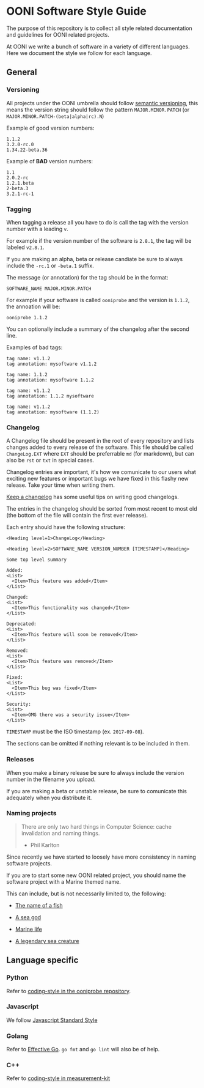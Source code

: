 # OONI Software Style Guide

The purpose of this repository is to collect all style related documentation
and guidelines for OONI related projects.

At OONI we write a bunch of software in a variety of different languages. Here
we document the style we follow for each language.

## General

### Versioning

All projects under the OONI umbrella should follow [semantic
versioning](http://semver.org/), this means the version string should follow
the pattern `MAJOR.MINOR.PATCH` (or `MAJOR.MINOR.PATCH-(beta|alpha|rc).N`)

Example of good version numbers:

```
1.1.2
3.2.0-rc.0
1.34.22-beta.36

```

Example of **BAD** version numbers:

```
1.1
2.0.2-rc
1.2.1.beta
2-beta.3
3.2.1-rc-1

```

### Tagging

When tagging a release all you have to do is call the tag with the version
number with a leading `v`.

For example if the version number of the software is `2.8.1`, the tag will be
labeled `v2.8.1`.

If you are making an alpha, beta or release candiate be sure to always include
the `-rc.1` or `-beta.1` suffix.

The message (or annotation) for the tag should be in the format:

```
SOFTWARE_NAME MAJOR.MINOR.PATCH
```

For example if your software is called `ooniprobe` and the version is `1.1.2`,
the annoation will be:

```
ooniprobe 1.1.2
```

You can optionally include a summary of the changelog after the second line.

Examples of bad tags:

```
tag name: v1.1.2
tag annotation: mysoftware v1.1.2
```

```
tag name: 1.1.2
tag annotation: mysoftware 1.1.2
```

```
tag name: v1.1.2
tag annotation: 1.1.2 mysoftware
```

```
tag name: v1.1.2
tag annotation: mysoftware (1.1.2)
```

### Changelog

A Changelog file should be present in the root of every repository and lists
changes added to every release of the software.
This file should be called `ChangeLog.EXT` where `EXT` should be preferrable
`md` (for markdown), but can also be `rst` or `txt` in special cases.

Changelog entries are important, it's how we comunicate to our users what
exciting new features or important bugs we have fixed in this flashy new
release. Take your time when writing them.

[Keep a changelog](http://keepachangelog.com/en/1.0.0/) has some useful tips on
writing good changelogs.

The entries in the changelog should be sorted from most recent to most old (the
bottom of the file will contain the first ever release).

Each entry should have the following structure:

```
<Heading level=1>ChangeLog</Heading>

<Heading level=2>SOFTWARE_NAME VERSION_NUMBER [TIMESTAMP]</Heading>

Some top level summary

Added:
<List>
  <Item>This feature was added</Item>
</List>

Changed:
<List>
  <Item>This functionality was changed</Item>
</List>

Deprecated:
<List>
  <Item>This feature will soon be removed</Item>
</List>

Removed:
<List>
  <Item>This feature was removed</Item>
</List>

Fixed:
<List>
  <Item>This bug was fixed</Item>
</List>

Security:
<List>
  <Item>OMG there was a security issue</Item>
</List>
```

`TIMESTAMP` must be the ISO timestamp (ex. `2017-09-08`).

The sections can be omitted if nothing relevant is to be included in them.

### Releases

When you make a binary release be sure to always include the version number in
the filename you upload.

If you are making a beta or unstable release, be sure to comunicate this
adequately when you distribute it.

### Naming projects

> There are only two hard things in Computer Science: cache invalidation and naming things.
> - Phil Karlton

Since recently we have started to loosely have more consistency in naming
software projects.

If you are to start some new OONI related project, you should name the software
project with a Marine themed name.

This can include, but is not necessarily limited to, the following:

* [The name of a fish](https://en.wikipedia.org/wiki/List_of_common_fish_names)

* [A sea god](https://en.wikipedia.org/wiki/List_of_water_deities)

* [Marine life](http://oceana.org/marine-life)

* [A legendary sea creature](https://en.wikipedia.org/wiki/List_of_legendary_creatures_by_type#Aquatic_and_marine_mammals)

## Language specific

### Python

Refer to [coding-style in the ooniprobe
repository](https://github.com/TheTorProject/ooni-probe/blob/master/docs/coding-style.md).

### Javascript

We follow [Javascript Standard Style](https://standardjs.com/)

### Golang

Refer to [Effective Go](https://golang.org/doc/effective_go.html). `go fmt` and `go lint` will also be of help.

### C++

Refer to [coding-style in measurement-kit](https://github.com/measurement-kit/measurement-kit/blob/master/doc/coding-style.md)


